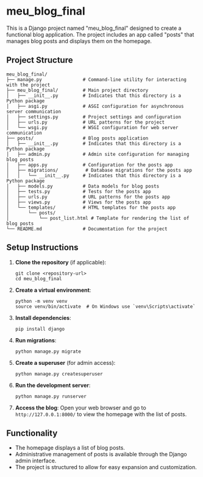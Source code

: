 # meu_blog_final

This is a Django project named "meu_blog_final" designed to create a functional blog application. The project includes an app called "posts" that manages blog posts and displays them on the homepage.

## Project Structure

```
meu_blog_final/
├── manage.py               # Command-line utility for interacting with the project
├── meu_blog_final/         # Main project directory
│   ├── __init__.py         # Indicates that this directory is a Python package
│   ├── asgi.py             # ASGI configuration for asynchronous server communication
│   ├── settings.py         # Project settings and configuration
│   ├── urls.py             # URL patterns for the project
│   └── wsgi.py             # WSGI configuration for web server communication
├── posts/                  # Blog posts application
│   ├── __init__.py         # Indicates that this directory is a Python package
│   ├── admin.py            # Admin site configuration for managing blog posts
│   ├── apps.py             # Configuration for the posts app
│   ├── migrations/          # Database migrations for the posts app
│   │   └── __init__.py     # Indicates that this directory is a Python package
│   ├── models.py           # Data models for blog posts
│   ├── tests.py            # Tests for the posts app
│   ├── urls.py             # URL patterns for the posts app
│   ├── views.py            # Views for the posts app
│   └── templates/          # HTML templates for the posts app
│       └── posts/
│           └── post_list.html # Template for rendering the list of blog posts
└── README.md               # Documentation for the project
```

## Setup Instructions

1. **Clone the repository** (if applicable):
   ```
   git clone <repository-url>
   cd meu_blog_final
   ```

2. **Create a virtual environment**:
   ```
   python -m venv venv
   source venv/bin/activate  # On Windows use `venv\Scripts\activate`
   ```

3. **Install dependencies**:
   ```
   pip install django
   ```

4. **Run migrations**:
   ```
   python manage.py migrate
   ```

5. **Create a superuser** (for admin access):
   ```
   python manage.py createsuperuser
   ```

6. **Run the development server**:
   ```
   python manage.py runserver
   ```

7. **Access the blog**:
   Open your web browser and go to `http://127.0.0.1:8000/` to view the homepage with the list of posts.

## Functionality

- The homepage displays a list of blog posts.
- Administrative management of posts is available through the Django admin interface.
- The project is structured to allow for easy expansion and customization.